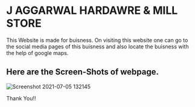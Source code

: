 # J AGGARWAL HARDAWRE & MILL STORE 

This Website is made for buisness. On visiting this website one can go to the social media pages of this buisness and also locate the buisness with the help of google maps.

## Here are the Screen-Shots of webpage.

![Screenshot 2021-07-05 132145](https://user-images.githubusercontent.com/85010722/124438554-f37f3d80-dd95-11eb-9112-06d3128b931a.jpg)

Thank You!!
